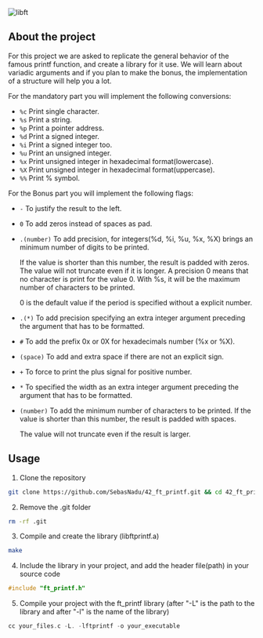 <picture>
	<img alt="libft" src="https://github.com/SebasNadu/42_ft_printf/assets/98430438/9f333e2c-3402-43ab-94aa-40c9d6ca640f">
</picture>

## About the project

For this project we are asked to replicate the general behavior of the famous printf function, and create a library for it use.
We will learn about variadic arguments and if you plan to make the bonus, the implementation of
a structure will help you a lot.

For the mandatory part you will implement the following conversions:

- `%c` Print single character.
- `%s` Print a string.
- `%p` Print a pointer address.
- `%d` Print a signed integer.
- `%i` Print a signed integer too.
- `%u` Print an unsigned integer.
- `%x` Print unsigned integer in hexadecimal format(lowercase).
- `%X` Print unsigned integer in hexadecimal format(uppercase).
- `%%` Print % symbol.

For the Bonus part you will implement the following flags:

- `-` To justify the result to the left.
- `0` To add zeros instead of spaces as pad.
- `.(number)` To add precision, for integers(%d, %i, %u, %x, %X) brings an minimum number of digits to be printed.

  If the value is shorter than this number, the result is padded with zeros. The value will not truncate even if it is longer.
  A precision 0 means that no character is print for the value 0. With %s, it will be the maximum number of characters to be printed.

  0 is the default value if the period is specified without a explicit number.

- `.(*)` To add precision specifying an extra integer argument preceding the argument that has to be formatted.
- `#` To add the prefix 0x or 0X for hexadecimals number (%x or %X).
- `(space)` To add and extra space if there are not an explicit sign.
- `+` To force to print the plus signal for positive number.
- `*` To specified the width as an extra integer argument preceding the argument that has to be formatted.
- `(number)` To add the minimum number of characters to be printed. If the value is shorter than this number, the result is padded with spaces.

  The value will not truncate even if the result is larger.

## Usage

1. Clone the repository

```bash
git clone https://github.com/SebasNadu/42_ft_printf.git && cd 42_ft_printf
```

2. Remove the .git folder

```bash
rm -rf .git
```

3. Compile and create the library (libftprintf.a)

```bash
make
```

4. Include the library in your project, and add the header file(path) in your source code

```c
#include "ft_printf.h"
```

5. Compile your project with the ft_printf library (after "-L" is the path to the library and after "-l" is the name of the library)

```c
cc your_files.c -L. -lftprintf -o your_executable
```
